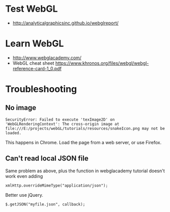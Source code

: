 Test WebGL
===========
* http://analyticalgraphicsinc.github.io/webglreport/


Learn WebGL
=============
* http://www.webglacademy.com/
* WebGL cheat sheet https://www.khronos.org/files/webgl/webgl-reference-card-1_0.pdf


Troubleshooting
================

No image
---------
    SecurityError: Failed to execute 'texImage2D' on 'WebGLRenderingContext': The cross-origin image at file:///E:/projects/webGL/tutorials/resources/snakeIcon.png may not be loaded.

This happens in Chrome. Load the page from a web server, or use Firefox.


Can't read local JSON file
---------------------------
Same problem as above, plus the function in webglacademy tutorial doesn't work even adding

    xmlHttp.overrideMimeType("application/json");

Better use jQuery.

	$.getJSON("myfile.json", callback);


